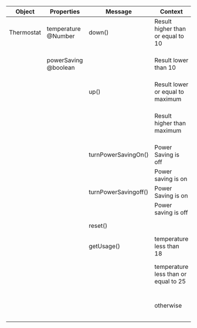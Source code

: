Object|Properties|Message|Context|Output
---|---|---|---|---
Thermostat|temperature @Number|down()|Result higher than or equal to 10|@Number
||powerSaving @boolean||Result lower than 10|@String 'Minimum temperature is 10'|
|||up()|Result lower or equal to maximum|@Number
||||Result higher than maximum|@String 'Maximum temperature is {maxTemp}
|||turnPowerSavingOn()|Power Saving is off||
||||Power saving is on  
|||turnPowerSavingoff()|Power Saving is on||
||||Power saving is off
|||reset()||return @Number
|||getUsage()|temperature less than 18|return @String 'low-usage'
||||temperature less than or equal to 25|return @String 'medium-usage'
||||otherwise|return @String 'high-usage' 
